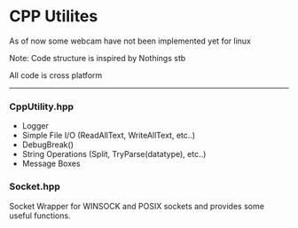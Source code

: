 <h1>CPP Utilites</h1>
<p>As of now some webcam have not been implemented yet for linux</p>
<p>Note: Code structure is inspired by Nothings stb</p>
<p>All code is cross platform</p>
<hr/>
<h3>CppUtility.hpp</h3>
<ul>
	<li>Logger</li>
	<li>Simple File I/O (ReadAllText, WriteAllText, etc..)</li>
	<li>DebugBreak()</li>
	<li>String Operations (Split, TryParse(datatype), etc..)</li>
	<li>Message Boxes</li>
</ul>
<h3>Socket.hpp</h3>
<p>Socket Wrapper for WINSOCK and POSIX sockets and provides some useful functions.</p>
